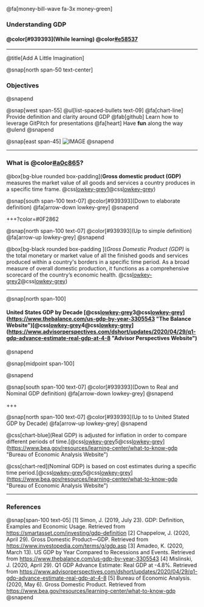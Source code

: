 @fa[money-bill-wave fa-3x money-green]
### Understanding GDP
#### @color[#939393](While learning) @color[#e58537](GitPitch)

---

@title[Add A Little Imagination]

@snap[north span-50 text-center]
### Objectives
@snapend

@snap[west span-55]
@ul[list-spaced-bullets text-09]
@fa[chart-line] Provide definition and clarity around GDP
@fab[github] Learn how to leverage GitPitch for presentations 
@fa[heart] Have **fun** along the way
@ulend
@snapend

@snap[east span-45]
![IMAGE](assets/img/chest.jpg)
@snapend

---

### What is @color[#a0c865](GDP)?

@box[bg-blue rounded box-padding](**Gross domestic product (GDP)** measures the market value of all goods and services a country produces in a specific time frame. @css[lowkey-grey]([)[1](https://smartasset.com/investing/gdp-definition "Smart Asset Website")@css[lowkey-grey](]))


@snap[south span-100 text-07]
@color[#939393](Down to elaborate definition) @fa[arrow-down lowkey-grey]
@snapend


+++?color=#0F2862

@snap[north span-100 text-07]
@color[#939393](Up to simple definition) @fa[arrow-up lowkey-grey]
@snapend

@box[bg-black rounded box-padding ](*Gross Domestic Product (GDP)* is the total monetary or market value of all the finished goods and services produced within a country's borders in a specific time period. As a broad measure of overall domestic production, it functions as a comprehensive scorecard of the country’s economic health. @css[lowkey-grey]([)[2](https://www.investopedia.com/terms/g/gdp.asp "Investopedia Website")@css[lowkey-grey](]))



---

@snap[north span-100]
#### United States GDP by Decade [@css[lowkey-grey]([)3@css[lowkey-grey](])](https://www.thebalance.com/us-gdp-by-year-3305543 "The Balance Website")[@css[lowkey-grey]([)4@css[lowkey-grey](])](https://www.advisorperspectives.com/dshort/updates/2020/04/29/q1-gdp-advance-estimate-real-gdp-at-4-8 "Advisor Perspectives Website")
@snapend

@snap[midpoint span-100]
<canvas data-chart="line">
<!--
{
 "data": {
"labels": ["1930"," 1940"," 1950"," 1960"," 1970"," 1980"," 1990", "2000"," 2010"," 2020"],
  "datasets": [
   {
    "data":[1.015,1.330,2.290,3.260,4.951,6.759,9.366,13.131,15.599,18.99],
    "label":"Real GDP (trillions)",
    "backgroundColor":"rgba(82,139,255,.5)"
   },
   {
   "data":[0.092,0.103,0.300,0.542,1.073,2.857,5.963,10.252,14.992,22.37],
    "label":"Nominal GDP (trillions)",
    "backgroundColor":"rgba(249, 39, 39,.5)"
   }
  ]
 },
 "options": { "responsive": "true" }
}
-->
</canvas>
@snapend

@snap[south span-100 text-07]
@color[#939393](Down to Real and Nominal GDP definition) @fa[arrow-down lowkey-grey]
@snapend

+++

@snap[north span-100 text-07]
@color[#939393](Up to to United Stated GDP by Decade) @fa[arrow-up lowkey-grey]
@snapend

@css[chart-blue](Real GDP) is adjusted for inflation in order to compare different periods of time.[@css[lowkey-grey]([)5@css[lowkey-grey](])](https://www.bea.gov/resources/learning-center/what-to-know-gdp "Bureau of Economic Analysis Website")  

@css[chart-red](Nominal GDP) is based on cost estimates during a specific time period.[@css[lowkey-grey]([)5@css[lowkey-grey](])](https://www.bea.gov/resources/learning-center/what-to-know-gdp "Bureau of Economic Analysis Website")  

---

### References
@snap[span-100 text-05]
[1] Simon, J. (2019, July 23). GDP: Definition, Examples and Economic Usage. Retrieved from https://smartasset.com/investing/gdp-definition
[2] Chappelow, J. (2020, April 29). Gross Domestic Product—GDP. Retrieved from https://www.investopedia.com/terms/g/gdp.asp
[3] Amadeo, K. (2020, March 13). US GDP by Year Compared to Recessions and Events. Retrieved from https://www.thebalance.com/us-gdp-by-year-3305543
[4] Mislinski, J. (2020, April 29). Q1 GDP Advance Estimate: Real GDP at -4.8%. Retrieved from https://www.advisorperspectives.com/dshort/updates/2020/04/29/q1-gdp-advance-estimate-real-gdp-at-4-8
[5] Bureau of Economic Analysis. (2020, May 6). Gross Domestic Product. Retrieved from https://www.bea.gov/resources/learning-center/what-to-know-gdp
@snapend


